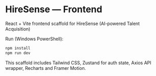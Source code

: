 # HireSense — Frontend

React + Vite frontend scaffold for HireSense (AI-powered Talent Acquisition)

Run (Windows PowerShell):

```powershell
npm install
npm run dev
```

This scaffold includes Tailwind CSS, Zustand for auth state, Axios API wrapper, Recharts and Framer Motion.
